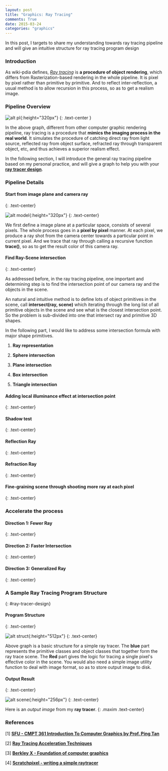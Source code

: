 ```yaml
---
layout: post
title: "Graphics: Ray Tracing"
comments: True
date: 2015-03-24
categories: "graphics"
---
```


In this post, I targets to share my understanding towards ray tracing pipeline and will give an intuitive structure for ray tracing program design

<!--more-->

### Introduction

As wiki-pdia defines, [*Ray tracing*](https://en.wikipedia.org/wiki/Ray_tracing_(graphics)) is __a procedure of object rendering__, which differs from Rasterization-based rendering in the whole pipeline. It is pixel by pixel rather than primitive by primitive. And to reflect inter-reflection, a usual method is to allow recursion in this process, so as to get a realism image.

### Pipeline Overview

![alt pl](/images/posts/2015-04-06-ray-tracing-pipeline.png){:height="320px"}
{: .text-center }

In the above graph, different from other computer graphic rendering pipeline, ray tracing is a procedure that __mimics the imaging process in the real world__. It simulates the procedure of catching direct ray from light source, reflected ray from object surface, refracted ray through transparent object, etc, and thus achieves a superior realism effect.

In the following section, I will introduce the general ray tracing pipeline based on my personal practice, and will give a graph to help you with your [__ray tracer design__](#ray-tracer-design).

### Pipeline Details

#### Start from image plane and camera ray
{: .text-center}

![alt model](/images/posts/2015-04-06-ray-tracing-model.png){:height="320px"}
{: .text-center}

We first define a image plane at a particular space, consists of several pixels. The whole process goes in a __pixel by pixel__ manner. At each pixel, we produce a ray shot from the camera center towards a particular point in current pixel. And we trace that ray through calling a recursive function __trace()__, so as to get the result color of this camera ray.

#### Find Ray-Scene intersection
{: .text-center}

As addressed before, in the ray tracing pipeline, one important and determining step is to find the intersection point of our camera ray and the objects in the scene.

An natural and intuitive method is to define lots of object primitives in the scene, call __intersect(ray, scene)__ which iterating through the long list of all primitive objects in the scene and see what is the closest intersection point. So the problem is sub-divided into one that intersect ray and primitive 3D shapes.

In the following part, I would like to address some intersection formula with major shape primitives.

1. __Ray representation__

2. __Sphere intersection__

3. __Plane intersection__

4. __Box intersection__

5. __Triangle intersection__



#### Adding local illuminance effect at intersection point
{: .text-center}

#### Shadow test
{: .text-center}

#### Reflection Ray
{: .text-center}

#### Refraction Ray
{: .text-center}

#### Fine-graining scene through __shooting more ray__ at each pixel
{: .text-center}

### Accelerate the process

#### Direction 1: Fewer Ray
{: .text-center}

#### Direction 2: Faster Intersection
{: .text-center}

#### Direction 3: Generalized Ray
{: .text-center}


### A Sample Ray Tracing Program Structure
{: #ray-tracer-design}

#### __Program Structure__
{: .text-center}

![alt struct](/images/posts/2015-04-06-ray-trace-program.png){:height="512px"}
{: .text-center}

Above graph is a basic structure for a simple ray tracer. The __blue__ part represents the primitive classes and object classes that together form the ray trace scene. The __Red__ part gives the logic for tracing a single pixel's effective color in the scene. You would also need a simple image utility function to deal with image format, so as to store output image to disk.

#### __Output Result__
{: .text-center}

![alt scene](/images/posts/2015-04-06-traced-scene.png){:height="256px"}
{: .text-center}


Here is an _output image_ from my __ray tracer__.
{: .maxim .text-center}


### References

[1] [**SFU - CMPT 361 Introduction To Computer Graphics by Prof. Ping Tan**](http://www.cs.sfu.ca/~pingtan/)

[2] [**Ray Tracing Acceleration Techniques**](http://www.cs.virginia.edu/~gfx/Courses/2003/ImageSynthesis/scribed_notes/03_acceleration.pdf)

[3] [**Berkley X - Foundation of computer graphics**](https://courses.edx.org/courses/BerkeleyX/CS-184.1x/2013_October/info)

[4] [**Scratchpixel - writing a simple raytracer**](http://www.scratchapixel.com/old/lessons/3d-basic-lessons/lesson-1-writing-a-simple-raytracer/)
